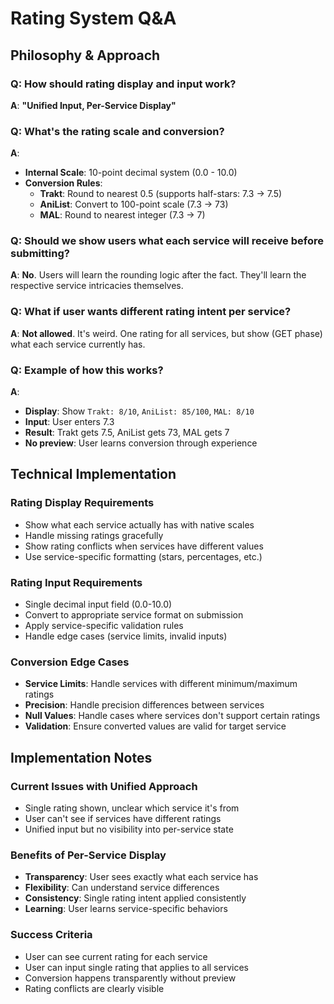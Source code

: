 # Rating System Q&A

## Philosophy & Approach

### Q: How should rating display and input work?

**A**: **"Unified Input, Per-Service Display"**

### Q: What's the rating scale and conversion?

**A**: 
- **Internal Scale**: 10-point decimal system (0.0 - 10.0)
- **Conversion Rules**:
  - **Trakt**: Round to nearest 0.5 (supports half-stars: 7.3 → 7.5)
  - **AniList**: Convert to 100-point scale (7.3 → 73)
  - **MAL**: Round to nearest integer (7.3 → 7)

### Q: Should we show users what each service will receive before submitting?

**A**: **No**. Users will learn the rounding logic after the fact. They'll learn the respective service intricacies themselves.

### Q: What if user wants different rating intent per service?

**A**: **Not allowed**. It's weird. One rating for all services, but show (GET phase) what each service currently has.

### Q: Example of how this works?

**A**: 
- **Display**: Show `Trakt: 8/10`, `AniList: 85/100`, `MAL: 8/10`
- **Input**: User enters 7.3
- **Result**: Trakt gets 7.5, AniList gets 73, MAL gets 7
- **No preview**: User learns conversion through experience

## Technical Implementation

### Rating Display Requirements

- Show what each service actually has with native scales
- Handle missing ratings gracefully
- Show rating conflicts when services have different values
- Use service-specific formatting (stars, percentages, etc.)

### Rating Input Requirements

- Single decimal input field (0.0-10.0)
- Convert to appropriate service format on submission
- Apply service-specific validation rules
- Handle edge cases (service limits, invalid inputs)

### Conversion Edge Cases

- **Service Limits**: Handle services with different minimum/maximum ratings
- **Precision**: Handle precision differences between services
- **Null Values**: Handle cases where services don't support certain ratings
- **Validation**: Ensure converted values are valid for target service

## Implementation Notes

### Current Issues with Unified Approach

- Single rating shown, unclear which service it's from
- User can't see if services have different ratings
- Unified input but no visibility into per-service state

### Benefits of Per-Service Display

- **Transparency**: User sees exactly what each service has
- **Flexibility**: Can understand service differences
- **Consistency**: Single rating intent applied consistently
- **Learning**: User learns service-specific behaviors

### Success Criteria

- User can see current rating for each service
- User can input single rating that applies to all services
- Conversion happens transparently without preview
- Rating conflicts are clearly visible